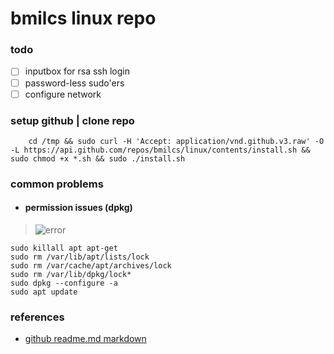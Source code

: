 # **bmilcs linux repo**

### **todo**
- [ ] inputbox for rsa ssh login
- [ ] password-less sudo'ers
- [ ] configure network

### setup github | clone repo

		cd /tmp && sudo curl -H 'Accept: application/vnd.github.v3.raw' -O -L https://api.github.com/repos/bmilcs/linux/contents/install.sh && sudo chmod +x *.sh && sudo ./install.sh

### **common problems**

- #### permission issues (dpkg)
> ![error](https://i.imgur.com/5Om2naZ.png)    

    sudo killall apt apt-get
    sudo rm /var/lib/apt/lists/lock
    sudo rm /var/cache/apt/archives/lock
    sudo rm /var/lib/dpkg/lock*
    sudo dpkg --configure -a
    sudo apt update

### references
- [github readme.md markdown](https://github.com/adam-p/markdown-here/wiki/Markdown-Cheatsheet)
